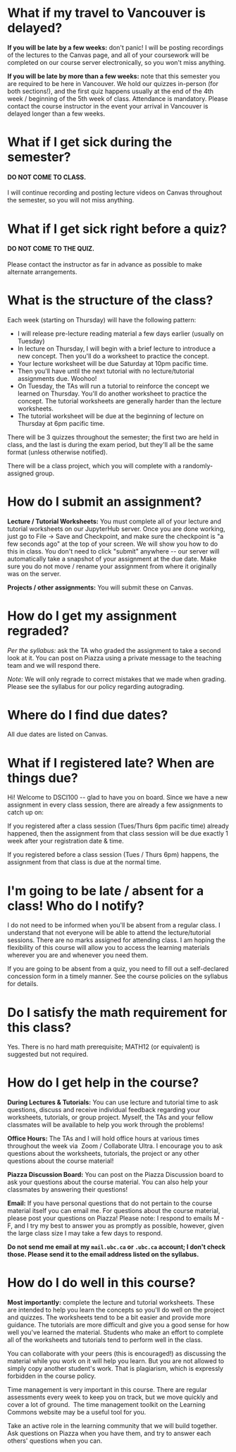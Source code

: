 # What if my travel to Vancouver is delayed?

**If you will be late by a few weeks:** don't panic! I will be posting
recordings of the lectures to the Canvas page, and all of your coursework will
be completed on our course server electronically, so you won't miss anything.

**If you will be late by more than a few weeks:** note that this semester you
are required to be here in Vancouver. We hold our quizzes in-person (for
both sections!), and the first quiz happens usually at the end of the 4th week
/ beginning of the 5th week of class. Attendance is mandatory. Please contact
the course instructor in the event your arrival in Vancouver is delayed longer
than a few weeks.

# What if I get sick during the semester?

#### DO NOT COME TO CLASS.

I will continue recording and posting lecture videos on Canvas throughout the semester, so you will not miss anything.

# What if I get sick right before a quiz?

#### DO NOT COME TO THE QUIZ.

Please contact the instructor as far in advance as possible to make alternate arrangements.

# What is the structure of the class?

Each week (starting on Thursday) will have the following pattern:

- I will release pre-lecture reading material a few days earlier (usually on
  Tuesday)
- In lecture on Thursday, I will begin with a brief lecture to introduce a new
  concept. Then you'll do a worksheet to practice the concept.
- Your lecture worksheet will be due Saturday at 10pm pacific time.
- Then you'll have until the next tutorial with no lecture/tutorial assignments
  due. Woohoo!
- On Tuesday, the TAs will run a tutorial to reinforce the concept we learned
  on Thursday. You'll do another worksheet to practice the concept. The
tutorial worksheets are generally harder than the lecture worksheets.
- The tutorial worksheet will be due at the beginning of lecture on Thursday at
  6pm pacific time.

There will be 3 quizzes throughout the semester; the first two are held in
class, and the last is during the exam period, but they'll all be the same
format (unless otherwise notified).

There will be a class project, which you will complete with a randomly-assigned
group.

# How do I submit an assignment?

**Lecture / Tutorial Worksheets:** You must complete all of your lecture and
tutorial worksheets on our JupyterHub server. Once you are done working, just
go to File -> Save and Checkpoint, and make sure the checkpoint is "a few
seconds ago" at the top of your screen. We will show you how to do this in
class. You don't need to click "submit" anywhere -- our server will
automatically take a snapshot of your assignment at the due date. Make sure you
do not move / rename your assignment from where it originally was on the
server.

**Projects / other assignments:** You will submit these on Canvas.

# How do I get my assignment regraded?

*Per the syllabus:* ask the TA who graded the assignment to take a second look
at it. You can post on Piazza using a private message to the teaching team and
we will respond there.

*Note:* We will only regrade to correct mistakes that we made when grading.
Please see the syllabus for our policy regarding autograding.

# Where do I find due dates?

All due dates are listed on Canvas.

# What if I registered late? When are things due?

Hi! Welcome to DSCI100 -- glad to have you on board. Since we have a new
assignment in every class session, there are already a few assignments to catch
up on:

If you registered after a class session (Tues/Thurs 6pm pacific time) already
happened, then the assignment from that class session will be due exactly 1
week after your registration date & time.


If you registered before a class session (Tues / Thurs 6pm) happens, the
assignment from that class is due at the normal time.

# I'm going to be late / absent for a class! Who do I notify?

I do not need to be informed when you'll be absent from a regular class. I
understand that not everyone will be able to attend the lecture/tutorial
sessions. There are no marks assigned for attending class. I am hoping the
flexibility of this course will allow you to access the learning materials
wherever you are and whenever you need them. 

If you are going to be absent from a quiz, you need to fill out a self-declared concession form in a timely manner. See the course policies on the syllabus for details.

# Do I satisfy the math requirement for this class?

Yes. There is no hard math prerequisite; MATH12 (or equivalent) is suggested but not required.

# How do I get help in the course?
**During Lectures & Tutorials:** You can use lecture and tutorial time to ask
questions, discuss and receive individual feedback regarding your worksheets,
tutorials, or group project. Myself, the TAs and your fellow classmates will be
available to help you work through the problems!

**Office Hours:** The TAs and I will hold office hours at various times
throughout the week via  Zoom / Collaborate Ultra. I encourage you to ask
questions about the worksheets, tutorials, the project or any other questions
about the course material!

**Piazza Discussion Board:** You can post on the Piazza Discussion board to ask your questions about the course material. You can also help your classmates by answering their questions! 

**Email:** If you have personal questions that do not pertain to the course material itself you can email me. For questions about the course material, please post your questions on Piazza! Please note: I respond to emails M - F, and I try my best to answer you as promptly as possible, however, given the large class size I may take a few days to respond.

**Do not send me email at my `mail.ubc.ca` or `.ubc.ca` account; I don't check those. Please send it to the email address listed on the syllabus.**

# How do I do well in this course?
**Most importantly:** complete the lecture and tutorial worksheets. These
are intended to help you learn the concepts so you'll do well on the project
and quizzes. The worksheets tend to be a bit easier and provide more guidance.
The tutorials are more difficult and give you a good sense for how well you've
learned the material. Students who make an effort to complete all of the
worksheets and tutorials tend to perform well in the class.

You can collaborate with your peers (this is encouraged!) as discussing the
material while you work on it will help you learn. But you are not allowed to
simply copy another student's work. That is plagiarism, which is expressly
forbidden in the course policy.

Time management is very important in this course. There are regular assessments
every week to keep you on track, but we move quickly and cover a lot of
ground.  The time management toolkit on the Learning Commons website may be a
useful tool for you.

Take an active role in the learning community that we will build together. Ask
questions on Piazza when you have them, and try to answer each others'
questions when you can.
